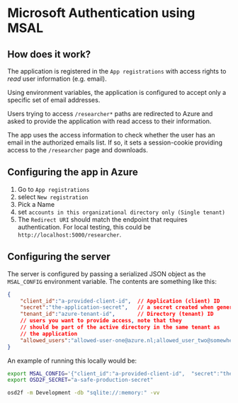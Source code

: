# Microsoft Authentication using MSAL

## How does it work? 

The application is registered in the `App registrations` with access rights to *read* user
information (e.g. email). 

Using environment variables, the application is configured to accept only a specific set of
email addresses. 

Users trying to access `/researcher*` paths are redirected to Azure and asked to provide the
application with read access to their information. 

The app uses the access information to check whether the user has an email in the authorized emails list. If so, it sets a session-cookie providing access to the `/researcher` page and downloads.

## Configuring the app in Azure

1. Go to `App registrations`
2. select `New registration`
3. Pick a Name
4. set `accounts in this organizational directory only (Single tenant)`
5. The `Redirect URI` should match the endpoint that requires authentication. 
   For local testing, this could be `http://localhost:5000/researcher`. 


## Configuring the server

The server is configured by passing a serialized JSON object as the `MSAL_CONFIG` environment variable. The contents are something like this: 

```json
{
    "client_id":"a-provided-client-id",  // Application (client) ID
    "secret":"the-application-secret",   // a secret created when generating the app registration
    "tenant_id":"azure-tenant-id",       // Directory (tenant) ID
    // users you want to provide access, note that they
    // should be part of the active directory in the same tenant as 
    // the application
    "allowed_users":"allowed-user-one@azure.nl;allowed_user_two@somewhere.com"
}
```

An example of running this locally would be: 

```bash
export MSAL_CONFIG='{"client_id":"a-provided-client-id",  "secret":"the-application-secret", "tenant_id":"azure-tenant-id", "allowed_users":"allowed-user-one@azure.nl;allowed_user_two@somewhere.com"}'
export OSD2F_SECRET="a-safe-production-secret"

osd2f -m Development -db "sqlite://:memory:" -vv

```